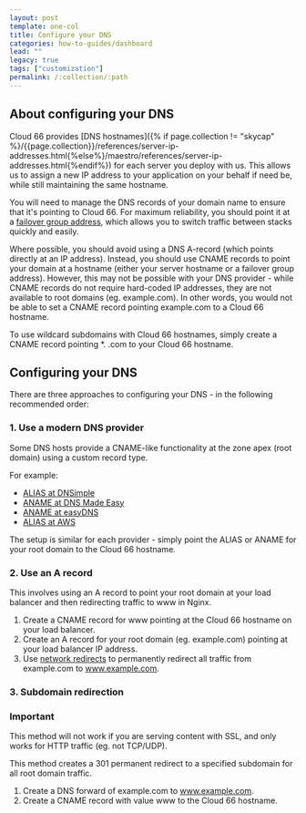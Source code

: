 ```yaml
---
layout: post
template: one-col
title: Configure your DNS
categories: how-to-guides/dashboard
lead: ""
legacy: true
tags: ["customization"]
permalink: /:collection/:path
---
```




## About configuring your DNS

Cloud 66 provides [DNS hostnames]({% if page.collection != "skycap" %}/{{page.collection}}/references/server-ip-addresses.html{%else%}/maestro/references/server-ip-addresses.html{%endif%}) for each server you deploy with us. This allows us to assign a new IP address to your application on your behalf if need be, while still maintaining the same hostname.

You will need to manage the DNS records of your domain name to ensure that it's pointing to Cloud 66. For maximum reliability, you should point it at a [failover group address](/legacy_docker/tutorials/failover-groups.html), which allows you to switch traffic between stacks quickly and easily.

Where possible, you should avoid using a DNS A-record (which points directly at an IP address). Instead, you should use CNAME records to point your domain at a hostname (either your server hostname or a failover group address). However, this may not be possible with your DNS provider - while CNAME records do not require hard-coded IP addresses, they are not available to root domains (eg. example.com). In other words, you would not be able to set a CNAME record pointing example.com to a Cloud 66 hostname.

To use wildcard subdomains with Cloud 66 hostnames, simply create a CNAME record pointing *.
.com to your Cloud 66 hostname.


## Configuring your DNS

There are three approaches to configuring your DNS - in the following recommended order:


### 1. Use a modern DNS provider

Some DNS hosts provide a CNAME-like functionality at the zone apex (root domain) using a custom record type.

For example:

- [ALIAS at DNSimple](http://support.dnsimple.com/articles/alias-record)
- [ANAME at DNS Made Easy](http://help.dnsmadeeasy.com/managed-dns/records/aname-records/)
- [ANAME at easyDNS](https://fusion.easydns.com/Knowledgebase/Article/View/190/0/aname-records)
- [ALIAS at AWS](http://docs.aws.amazon.com/Route53/latest/DeveloperGuide/CreatingAliasRRSets.html)

The setup is similar for each provider - simply point the ALIAS or ANAME for your root domain to the Cloud 66 hostname.


### 2. Use an A record

This involves using an A record to point your root domain at your load balancer and then redirecting traffic to www in Nginx.

1.  Create a CNAME record for www pointing at the Cloud 66 hostname on your load balancer.
2.  Create an A record for your root domain (eg. example.com) pointing at your load balancer IP address.
3.  ​Use [network redirects](/legacy_docker/tutorials/service-network-configuration.html) to permanently redirect all traffic from example.com to www.example.com.

### 3. Subdomain redirection



### Important

This method will not work if you are serving content with SSL, and only works for HTTP traffic (eg. not TCP/UDP).

This method creates a 301 permanent redirect to a specified subdomain for all root domain traffic.

1. Create a DNS forward of example.com to www.example.com.
2. Create a CNAME record with value www to the Cloud 66 hostname.

